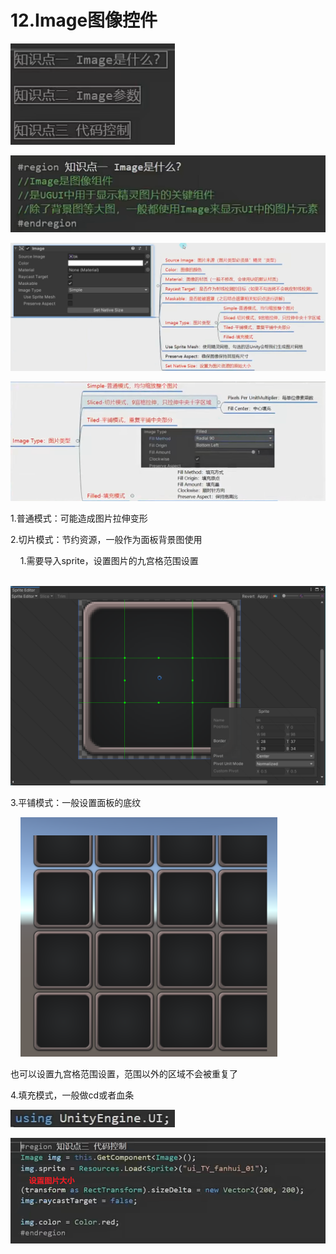 # 12.Image图像控件

![f52197e351fb140dc96088fbf9359ab6.png](image/f52197e351fb140dc96088fbf9359ab6.png)

![5251570b5885e82cc232ce2a85f7048c.png](image/5251570b5885e82cc232ce2a85f7048c.png)

![dae6dc48b0530952f19614ca1dd906cd.png](image/dae6dc48b0530952f19614ca1dd906cd.png)

![46c23372065eefb5e8d7929ea5e5aec6.png](image/46c23372065eefb5e8d7929ea5e5aec6.png)

1.普通模式：可能造成图片拉伸变形

2.切片模式：节约资源，一般作为面板背景图使用

    1.需要导入sprite，设置图片的九宫格范围设置

    ![dd765df68f3449c9ac43658e4f4c0178.png](image/dd765df68f3449c9ac43658e4f4c0178.png)

3.平铺模式：一般设置面板的底纹

    ![8d1ae8fde84f405496b622316272eecc.png](image/8d1ae8fde84f405496b622316272eecc.png)

也可以设置九宫格范围设置，范围以外的区域不会被重复了

4.填充模式，一般做cd或者血条

![91f16f7b2941136614b1f94626d523eb.png](image/91f16f7b2941136614b1f94626d523eb.png)

![1e385b4a3429e8f96efa0165b9a81651.png](image/1e385b4a3429e8f96efa0165b9a81651.png)
